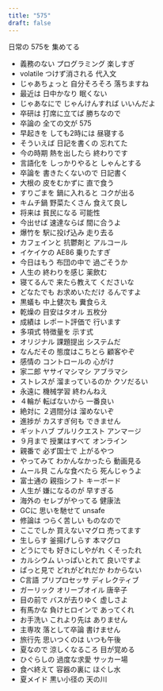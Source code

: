 ```yaml
---
title: "575"
draft: false
---
```


日常の 575を 集めてる

- 義務のない プログラミング 楽しすぎ
- volatile つけず消される 代入文
- じゃあちょっと 自分そろそろ 落ちますね
- 最近は 日中かなり 眠くない
- じゃあなにで じゃんけんすれば いいんだよ
- 卒研は 打席に立てば 勝ちなので
- 卒論の 全ての文が 575
- 早起きを しても2時には 昼寝する
- そういえば 日記を書くの 忘れてた
- 今の時期 熱を出したら 終わりです
- 言語化を しっかりやると しゃんとする
- 卒論を 書きたくないので 日記書く
- 大根の 皮をむかずに 直で食う
- すりごまを 鍋に入れると コクが出る
- キムチ鍋 野菜たくさん 食えて良し
- 将来は 貧民になる 可能性
- 今出せば 速達ならば 間に合うよ
- 爆竹を 駅に投げ込み 走り去る
- カフェインと 抗鬱剤と アルコール
- イケイケの AE86 乗りたすぎ
- 今日はもう 布団の中で 過ごそうか
- 人生の 終わりを感じ 薬飲む
- 寝てるんで 来たら教えて くださいな
- どなたでも お求めいただけ るんですよ
- 黒蟻も 中上健次も 糞食らえ
- 乾燥の 目安はタオル 五枚分
- 成績は レポート評価で 行います
- 多項式 特徴量を 示す式
- オリジナル 課題提出 システムだ
- なんだその 態度はこちとら 顧客やぞ
- 感情の コントロールの 心がけ
- 家二郎 ヤサイマシマシ アブラマシ
- ストレスが 溜まっているのか クソだるい
- 永遠に 機械学習 終わんねえ
- ４輪が 転ばないから 一番良い
- 絶対に ２週間分は 溜めないぞ
- 進捗が カスすぎ何も できません
- ギットハブ プルリクエスト アンマージ
- ９月まで 授業はすべて オンライン
- 親番で 必ず国士で 上がるやつ
- やってみて わかんなかったら 動画見る
- ムール貝 こんな食べたら 死んじゃうよ
- 富士通の 親指シフト キーボード
- 人生が 嫌になるのが 早すぎる
- 海外の セレブがやってる 健康法
- GCに 思いを馳せて unsafe
- 修論は つらく苦しい ものなので
- ここでしか 買えないマグロ 売ってます
- 生しらす 釜揚げしらす 本マグロ
- どうにでも 好きにしやがれ くそったれ
- カルシウム いっぱいとれて 良いですよ
- ぱっと見で どれがどれだか わからない
- C言語 プリプロセッサ ディレクティブ
- ガーリック オリーブオイル 唐辛子
- 目の前で バスが去りゆく 虚しさよ
- 有馬かな 負けヒロインで あってくれ
- お手洗い これより先は ありません
- 主専攻 落として卒論 書けません
- 旅行先 思いつくのは いつも午後
- 夏なので 涼しくなるころ 目が覚める
- ひぐらしの 過度な求愛 サッカー場
- 食べ終えて 容器の裏に ほぐし水
- 夏メイド 黒い小径の 天の川
